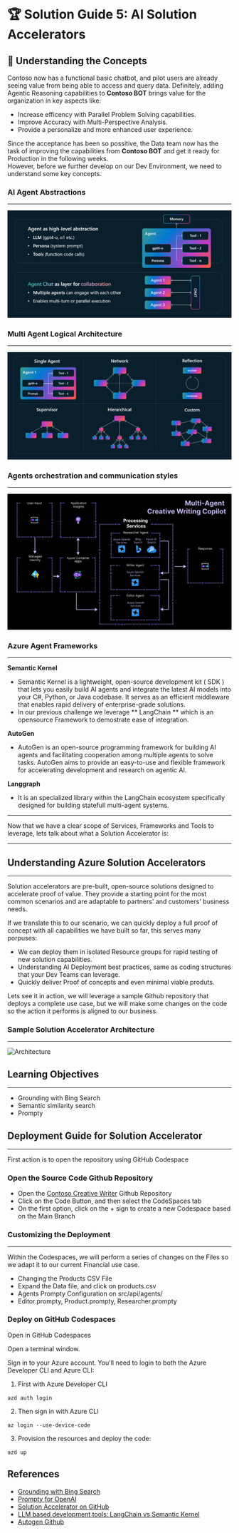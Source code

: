 # 🏆 Solution Guide 5: AI Solution Accelerators

## 📖 Understanding the Concepts  

Contoso now has a functional basic chatbot, and pilot users are already seeing value from being able to access and query data. 
Definitely, adding Agentic Reasoning capabilities to **Contoso BOT** brings value for the organization in key aspects like:

- Increase efficency with Parallel Problem Solving capabilities. 
- Improve Accuracy with Multi-Perspective Analysis.
- Provide a personalize and more enhanced user experience.

Since the acceptance has been so possitive, the Data team now has the task of improving the capabilities from **Contoso BOT** and get it ready for Production in the following weeks.  
However, before we further develop on our Dev Environment, we need to understand some key concepts. 

### AI Agent Abstractions
----

![Architecture](https://github.com/DavidArayaS/AI-Powered-Insights-Fraud-Detection-Hackathon/blob/acba652f3b97b9498ae280ea727e1011c5fbacad/05-AI%20Multi%20Agent%20Chatbot/Reference%20Pictures/Image1.png)


### Multi Agent Logical Architecture
----

![Architecture](https://github.com/DavidArayaS/AI-Powered-Insights-Fraud-Detection-Hackathon/blob/acba652f3b97b9498ae280ea727e1011c5fbacad/05-AI%20Multi%20Agent%20Chatbot/Reference%20Pictures/Image3.png)


### Agents orchestration and communication styles
----

![Architecture](https://github.com/DavidArayaS/AI-Powered-Insights-Fraud-Detection-Hackathon/blob/acba652f3b97b9498ae280ea727e1011c5fbacad/05-AI%20Multi%20Agent%20Chatbot/Reference%20Pictures/simple-architecture-diagram.png)


### Azure Agent Frameworks
----

**Semantic Kernel**

- Semantic Kernel is a lightweight, open-source development kit ( SDK ) that lets you easily build AI agents and integrate the latest AI models into your C#, Python, or Java codebase. It serves as an efficient middleware that enables rapid delivery of enterprise-grade solutions.
- In our previous challenge we leverage ** LangChain ** which is an opensource Framework to demostrate ease of integration. 

**AutoGen**

- AutoGen is an open-source programming framework for building AI agents and facilitating cooperation among multiple agents to solve tasks. AutoGen aims to provide an easy-to-use and flexible framework for accelerating development and research on agentic AI.

**Langgraph**

- It is an specialized library within the LangChain ecosystem specifically designed for building statefull multi-agent systems. 


----

Now that we have a clear scope of Services, Frameworks and Tools to leverage, lets talk about what a Solution Accelerator is:

----

## Understanding Azure Solution Accelerators
----
Solution accelerators are pre-built, open-source solutions designed to accelerate proof of value. 
They provide a starting point for the most common scenarios and are adaptable to partners' and customers' business needs.

If we translate this to our scenario, we can quickly deploy a full proof of concept with all capabilities we have built so far, this serves many porpuses:

- We can deploy them in isolated Resource groups for rapid testing of new solution capabilities.
- Understanding AI Deployment best practices, same as coding structures that your Dev Teams can leverage.
- Quickly deliver Proof of concepts and even minimal viable produts. 

Lets see it in action, we will leverage a sample Github repository that deploys a complete use case, but we will make some changes on the code so the action it performs is aligned to our business.
 
### Sample Solution Accelerator Architecture
----
![Architecture](https://dev.azure.com/CSAopenHack/de4d4fbd-f5a0-4f13-be87-6b33c36e2976/_apis/git/repositories/8dcf8d25-9df9-44ed-a91d-7517f1a490af/items?path=/05-multi-agent-chat/simple-architecture-diagram.png&versionDescriptor%5BversionOptions%5D=0&versionDescriptor%5BversionType%5D=0&versionDescriptor%5Bversion%5D=main&resolveLfs=true&%24format=octetStream&api-version=5.0)


## Learning Objectives 
----
- Grounding with Bing Search
- Semantic similarity search
- Prompty

## Deployment Guide for Solution Accelerator
----
First action is to open the repository using GitHub Codespace

### Open the Source Code Github Repository 
 
- Open the [Contoso Creative Writer](https://github.com/Azure-Samples/contoso-creative-writer) Github Repository
- Click on the Code Button, and then select the CodeSpaces tab
- On the first option, click on the + sign to create a new Codespace based on the Main Branch

### Customizing the Deployment
----
Within the Codespaces, we will perform a series of changes on the Files so we adapt it to our current Financial use case. 

- Changing the Products CSV File
- Expand the Data file, and click on products.csv
- Agents Prompty Configuration on src/api/agents/
- Editor.prompty, Product.prompty, Researcher.prompty


### Deploy on GitHub Codespaces

Open in GitHub Codespaces

Open a terminal window.

Sign in to your Azure account. You'll need to login to both the Azure Developer CLI and Azure CLI:

1. First with Azure Developer CLI

```
azd auth login
```


2. Then sign in with Azure CLI

```
az login --use-device-code
```
3. Provision the resources and deploy the code:

```
azd up
```





## References


- [Grounding with Bing Search](https://learn.microsoft.com/en-us/azure/ai-services/agents/how-to/tools/bing-grounding?view=azure-python-preview&tabs=python&pivots=overview) 
- [Prompty for OpenAI](https://prompty.ai/) 
- [Solution Accelerator on GitHub](https://github.com/Microsoft/solution-accelerators) 
- [LLM based development tools: LangChain vs Semantic Kernel](https://techcommunity.microsoft.com/blog/educatordeveloperblog/llm-based-development-tools-promptflow-vs-langchain-vs-semantic-kernel/4149252) 
- [Autogen Github](https://github.com/microsoft/autogen)



